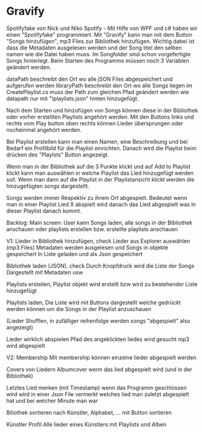 # Gravify
Spotifyfake von Nick und Niko
Spotify -
Mit Hilfe von WPF und c# haben wir einen "Spotifyfake" programmiert. Mit "Gravify" kann man mit dem Button "Songs hinzufügen", mp3 Files zur Bibliothek hinzufügen. Wichtig dabei ist dass die Metadaten ausgelesen werden und der Song titel den selben namen wie die Datei haben muss. Im Songfolder sind schon vorgefertigte Songs hinterlegt.
Beim Starten des Programms müssen noch 3 Variablen geändert werden.

dataPath beschreibt den Ort wo alle jSON Files abgespeichert und aufgerufen werden
libraryPath beschreibt den Ort wo alle Songs liegen
im CreatePlaylist.cs muss der Path zum gleichen Pfad geändert werden wie datapath nur mit "\playlists.json" hinten hinzugefügt.

Nach dem Starten und hinzufügen von Songs können diese in der Bibliothek oder vorher erstellten Playlists angehört werden. Mit den Buttons links und rechts vom Play button oben rechts können Lieder übersprungen oder nocheinmal angehört werden.

Bei Playlist erstellen kann man einen Namen, eine Beschreibung und bei Bedarf ein Profilbild für die Playlist einrichten. Danach wird die Playlist beim drücken des "Playlsts" Button angezeigt.

Wenn man in der Bibliothek auf die 3 Punkte klickt und auf Add to Playlist klickt kann man auswählen in welche Playlist das Lied hinzugefügt werden soll.
Wenn man dann auf die Playlist in der Playlistansicht klickt werden die hinzugefügten songs dargestellt.

Songs werden immer Respektiv zu ihrem Ort abgespielt. Bedeutet wenn man in einer Playlist Lied X abspielt wird danach das Lied abgespielt was in dieser Playlist danach kommt.

Backlog:
Main screen:
User kann Songs laden, alle songs in der Bibliothek anschauen oder playlists erstellen
bzw. erstellte playlists anschauen


V1:
 Lieder in Bibliothek hinzufügen, check
			Lieder aus Explorer auswählen (mp3 Files)
			Metadaten werden ausgelesen und Songs in objekte gespeichert
			In Liste geladen und als Json gespeichert

 Bibliothek laden (JSON), check
			Durch Knopfdruck wird die Liste der Songs Dargestellt mit
			Metadaten usw

 Playlists erstellen,
			Playlist objekt wird erstellt bzw wird zu bestehender Liste hinzugefügt

 Playlists laden,
			Die Liste wird mit Buttons dargestellt welche gedrückt werden können
			um die Songs in der Playlist anzuschauen

 (Lieder Shufflen,
			in zufälliger reihenfolge werden songs "abgespielt" also angezeigt)
			
Lieder wirklich abspielen
			Pfad des angeklickten liedes wird gesucht
			mp3 wird abgespielt


V2:
 Membership
			Mit membership können einzelne lieder abgespielt werden
 
 Covers von Liedern
			Albumcover wenn das lied abgespielt wird
			(und in der Bibliothek)

 Letztes Lied merken (mit Timestamp)
			wenn das Programm geschlossen wird wird in einer Json File
			vermerkt welches lied man zuletzt abgespielt hat und bei
			welcher Minute man war

 Biliothek sortieren nach Künstler, Alphabet, ...
			mit Button sortieren

 Künstler Profil
			Alle lieder eines Künstlers mit Playlists und Alben
